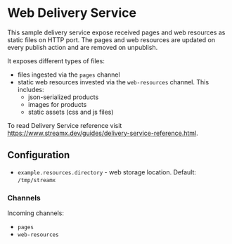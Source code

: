 # Web Delivery Service

This sample delivery service expose received pages and web resources as static files on HTTP port.
The pages and web resources are updated on every publish action and are removed on unpublish.

It exposes different types of files:

- files ingested via the `pages` channel
- static web resources invested via the `web-resources` channel. This includes:
  - json-serialized products
  - images for products
  - static assets (css and js files)

To read Delivery Service reference visit https://www.streamx.dev/guides/delivery-service-reference.html.

## Configuration

- `example.resources.directory` - web storage location. 
Default: `/tmp/streamx`

### Channels

Incoming channels:
- `pages` 
- `web-resources`
